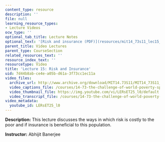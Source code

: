 ```yaml
---
content_type: resource
description: ''
file: null
learning_resource_types:
- Lecture Videos
ocw_type: ''
optional_tab_title: Lecture Notes
optional_text: '[Risk and insurance (PDF)](resources/mit14_73s11_lec15_slides)'
parent_title: Video Lectures
parent_type: CourseSection
related_resources_text: ''
resource_index_text: ''
resourcetype: Video
title: 'Lecture 15: Risk and Insurance'
uid: 7d44b8ab-ce4e-a05b-d61a-3f73cc1ec11a
video_files:
  archive_url: http://www.archive.org/download/MIT14.73S11/MIT14_73S11_lec15_300k.mp4
  video_captions_file: /courses/14-73-the-challenge-of-world-poverty-spring-2011/2fefef37c48750638e7e05d57e676b97_LERsET25_l0.vtt
  video_thumbnail_file: https://img.youtube.com/vi/LERsET25_l0/default.jpg
  video_transcript_file: /courses/14-73-the-challenge-of-world-poverty-spring-2011/87e5903a92965238ba2b77d5c3a215da_LERsET25_l0.pdf
video_metadata:
  youtube_id: LERsET25_l0
---
```


**Description:** This lecture discusses the ways in which risk is costly to the poor and if insurance is beneficial to this population.

**Instructor:** Abhijit Banerjee